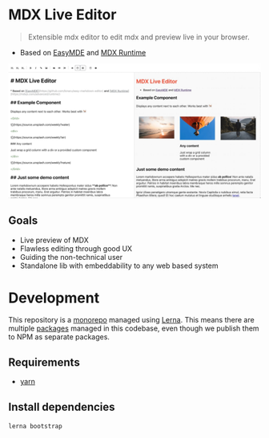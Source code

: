 # MDX Live Editor

> Extensible mdx editor to edit mdx and preview live in your browser.

* Based on [EasyMDE](https://github.com/Ionaru/easy-markdown-editor) and [MDX Runtime](https://mdxjs.com/advanced/runtime/)

[![](https://raw.githubusercontent.com/axe312ger/mdx-live-editor/master/packages/demo/demo.jpg)](https://axe312ger.github.io/mdx-live-editor/)

## Goals

* Live preview of MDX
* Flawless editing through good UX
* Guiding the non-technical user
* Standalone lib with embeddability to any web based system

# Development

This repository is a [monorepo](https://trunkbaseddevelopment.com/monorepos/) managed using [Lerna](https://lerna.js.org/). This means there are multiple [packages](https://github.com/axe312ger/mdx-live-editor/tree/packages) managed in this codebase, even though we publish them to NPM as separate packages.

## Requirements

* [yarn](https://yarnpkg.com/en/docs/install)

## Install dependencies
```
lerna bootstrap
```
